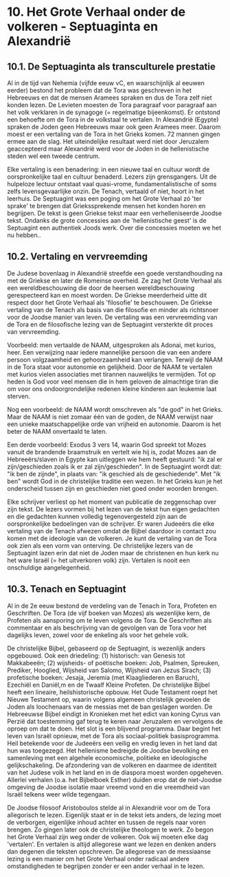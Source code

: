 # 10. Het Grote Verhaal onder de volkeren - Septuaginta en Alexandrië
## 10.1. De Septuaginta als transculturele prestatie
Al in de tijd van Nehemia (vijfde eeuw vC, en waarschijnlijk al eeuwen eerder) bestond het probleem dat de Tora was geschreven in het Hebreeuws en dat de mensen Aramees spraken en dus de Tora zelf niet konden lezen. De Levieten moesten de Tora paragraaf voor paragraaf aan het volk verklaren in de synagoge (= regelmatige bijeenkomst). Er ontstond een behoefte om de Tora in de volkstaal te vertalen. In Alexandrië (Egypte) spraken de Joden geen Hebreeuws maar ook geen Aramees meer. Daarom moest er een vertaling van de Tora in het Grieks komen. 72 mannen gingen ermee aan de slag. Het uiteindelijke resultaat werd niet door Jeruzalem geaccepteerd maar Alexandrië werd voor de Joden in de hellenistische steden wel een tweede centrum.

Elke vertaling is een benadering: in een nieuwe taal en cultuur wordt de oorspronkelijke taal en cultuur benaderd. Lezers zijn grensgangers.  Uit de hulpeloze  lectuur ontstaat vaal quasi-vrome, fundamentalistische of soms zelfs levensgevaarlijke onzin. De Tenach, vertaald of niet, hoort in het leerhuis. De Septuagint was een poging om het Grote Verhaal zó 'ter sprake' te brengen dat Griekssprekende mensen het konden horen en begrijpen. De tekst is geen Griekse tekst maar een verhelleniseerde Joodse tekst. Ondanks de grote concessies aan de 'hellenistische geest' is de Septuagint een authentiek Joods werk. Over die concessies moeten we het nu hebben.. 
## 10.2. Vertaling en vervreemding
De Judese bovenlaag in Alexandrië streefde een goede verstandhouding na met de Griekse en later de Romeinse overheid. Ze zag het Grote Verhaal als een wereldbeschouwing die door de heersen wereldbeschouwing gerespecteerd kan en moest worden. De Griekse meerderheid uitte dit respect door het Grote Verhaal als 'filosofie' te beschouwen. De Griekse vertaling van de Tenach als basis van die filosofie en minder als richtsnoer voor de Joodse manier van leven. De vertaling was een vervreemding van de Tora en de filosofische lezing van de Septuagint versterkte dit proces van vervreemding. 

Voorbeeld: men vertaalde de NAAM, uitgesproken als Adonai, met kurios, heer. Een verwijzing naar iedere mannelijke persoon die van een andere persoon volgzaamheid en gehoorzaamheid kan verlangen. Terwijl de NAAM in de Tora staat voor autonomie en gelijkheid. Door de NAAM te vertalen met kurios vielen associaties met tirannen nauwelijks te vermijden. Tot op heden is God voor veel mensen die in hem geloven de almachtige tiran die om voor ons ondoorgrondelijke redenen kleine kinderen aan leukemie laat sterven. 

Nog een voorbeeld: de NAAM wordt omschreven als "de god" in het Grieks. Maar de NAAM is niet zomaar één van de goden, de NAAM verwijst naar een unieke maatschappelijke orde van vrijheid en autonomie. Daarom is het beter de NAAM onvertaald te laten. 

Een derde voorbeeld: Exodus 3 vers 14, waarin God spreekt tot Mozes vanuit de brandende braamstruik en vertelt wie hij is, zodat Mozes aan de Hebreeërs/slaven in Egypte kan uitleggen wie hem heeft gestuurd: "ik zal er zijn/geschieden zoals ik er zal zijn/geschieden". In de Septuagint wordt dat: "ik ben de zijnde", in plaats van: "ik geschied als de geschiedende". Met "ik ben" wordt God in de christelijke traditie een wezen. In het Grieks kun je het onderscheid tussen zijn en geschieden niet goed onder woorden brengen. 

Elke schrijver verliest op het moment van publicatie de zeggenschap over zijn tekst. De lezers vormen bij het lezen van de tekst hun eigen gedachten en die gedachten kunnen volledig tegenovergesteld zijn aan de oorspronkelijke bedoelingen van de schrijver. Er waren Judeeërs die elke vertaling van de Tenach afwezen  omdat de Bijbel daardoor in contact zou komen met de ideologie van de volkeren. Je kunt de vertaling van de Tora ook zien als een vorm van onterving. De christelijke lezers van de Septuagint lazen erin dat niet de Joden maar de christenen en hun kerk nu het ware Israël (= het uitverkoren volk) zijn. Vertalen is nooit een onschuldige aangelegenheid.
## 10.3. Tenach en Septuagint
Al in de 2e eeuw bestond de verdeling van de Tenach in Tora, Profeten en Geschriften. De Tora (de vijf boeken van Mozes) als wezenlijke kern, de Profeten als aansporing om te leven volgens de Tora. De Geschriften als commentaar en als beschrijving van de gevolgen van de Tora voor het dagelijks leven, zowel voor de enkeling als voor het gehele volk.

De christelijke Bijbel, gebaseerd op de Septuagint, is wezenlijk anders opgebouwd. Ook een driedeling: (1) historisch: van Genesis tot Makkabeeën; (2) wijsheids- of poëtische boeken:  Job, Psalmen, Spreuken, Prediker, Hooglied, Wijsheid van Salomo, Wijsheid van Jezus Sirach;  (3)  profetische boeken:  Jesaja, Jeremia (met Klaagliederen en Baruch), Ezechiël en Daniël,m en de Twaalf Kleine Profeten. De christelijke Bijbel heeft een lineaire, heilshistorische opbouw. Het Oude Testament roept het Nieuwe Testament op, waarin volgens algemeen christelijk gevoelen de Joden als loochenaars van de messias met de ban geslagen worden. De Hebreeuwse Bijbel eindigt in Kronieken met het edict van koning Cyrus van Perzië dat toestemming gaf terug te keren naar Jeruzalem en vervolgens de oproep om dat te doen. Het slot is een blijvend programma. Daar begint het leven van Israël  opnieuw, met de Tora als sociaal-politiek basisprogramma. Heil betekende voor de Judeeërs een veilig en vredig leven in het land dat hun was toegezegd. Het hellenisme bedreigde de Joodse bevolking en samenleving met een algehele economische, politieke en ideologische gelijkschakeling. De afzondering van de volkeren en daarmee de identiteit van het Judese volk in het land en in de diaspora moest worden opgeheven. Allerlei verhalen (o.a. het Bijbelboek Esther) duiden erop dat de niet-Joodse omgeving de Joodse isolatie maar vreemd vond en die vreemdheid van Israël telkens weer wilde tegengaan. 

De Joodse filosoof Aristoboulos stelde al in Alexandrië voor om de Tora allegorisch te lezen. Eigenlijk staat er in de tekst iets anders, de lezing moet de verborgen, eigenlijke inhoud achter en tussen de regels naar voren brengen. Zo gingen later ook de christelijke theologen te werk. Zo begon het Grote Verhaal zijn weg onder de volkeren. Ook wij moeten elke dag 'vertalen'. En vertalen is altijd allegorese want we lezen en denken anders dan degenen die teksten opschreven. De allegorese van de messiaanse lezing is een manier om het Grote Verhaal onder radicaal andere omstandigheden te begrijpen zonder er een ander verhaal in te lezen. 
